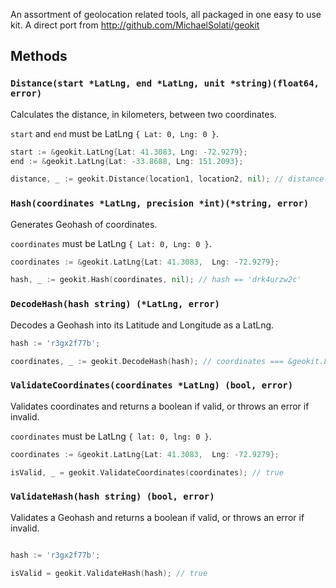 An assortment of geolocation related tools, all packaged in one easy to use kit. A direct port from http://github.com/MichaelSolati/geokit

## Methods

### `Distance(start *LatLng, end *LatLng, unit *string)(float64, error)`

Calculates the distance, in kilometers, between two coordinates.

`start` and `end` must be LatLng `{ Lat: 0, Lng: 0 }`.

```go
start := &geokit.LatLng{Lat: 41.3083, Lng: -72.9279};
end := &geokit.LatLng{Lat: -33.8688, Lng: 151.2093};

distance, _ := geokit.Distance(location1, location2, nil); // distance == 16082.811206563834
```

### `Hash(coordinates *LatLng, precision *int)(*string, error)`

Generates Geohash of coordinates.

`coordinates` must be LatLng `{ Lat: 0, Lng: 0 }`.

```go
coordinates := &geokit.LatLng{Lat: 41.3083,  Lng: -72.9279};

hash, _ := geokit.Hash(coordinates, nil); // hash == 'drk4urzw2c'
```

### `DecodeHash(hash string) (*LatLng, error)`

Decodes a Geohash into its Latitude and Longitude as a LatLng.

```go
hash := 'r3gx2f77b';

coordinates, _ := geokit.DecodeHash(hash); // coordinates === &geokit.LatLng{Lat: -33.86881113052368,  Lng: 151.2093186378479}
```

### `ValidateCoordinates(coordinates *LatLng) (bool, error)`

Validates coordinates and returns a boolean if valid, or throws an error if invalid.

`coordinates` must be LatLng `{ lat: 0, lng: 0 }`.

```go
coordinates := &geokit.LatLng{Lat: 41.3083,  Lng: -72.9279};

isValid, _ = geokit.ValidateCoordinates(coordinates); // true
```

### `ValidateHash(hash string) (bool, error)`

Validates a Geohash and returns a boolean if valid, or throws an error if invalid.

```go

hash := 'r3gx2f77b';

isValid = geokit.ValidateHash(hash); // true
```
